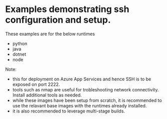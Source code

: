 # Examples demonstrating ssh configuration and setup.

These examples are for the below runtimes
- python
- java
- dotnet
- node

Note:
- this for deployment on Azure App Services and hence SSH is to be exposed on port 2222.
- tools such as nmap are useful for trobleshooting network connectivity. Install additional tools as needed.
- while these images have been setup from scratch, it is recommended to use the relavant base images with the runtimes already installed.
- it is also recommended to leverage multi-stage builds. 




